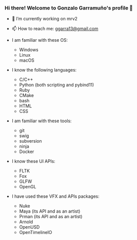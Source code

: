 ### Hi there!  Welcome to Gonzalo Garramuño's profile 👋

- 🔭 I’m currently working on mrv2
- 📫 How to reach me: ggarra13@gmail.com

- I am familiar with these OS:
   * Windows
   * Linux
   * macOS

- I know the following languages:
    * C/C++
    * Python (both scripting and pybind11)
    * Ruby
    * CMake
    * bash
    * HTML
    * CSS

- I am familiar with these tools:
     * git
     * swig
     * subversion
     * ninja
     * Docker

- I know these UI APIs:
     * FLTK
     * Fox
     * GLFW
     * OpenGL

- I have used these VFX and APIs packages:
   * Nuke
   * Maya (its API and as an artist)
   * Prman (its API and as an artist)
   * Arnold
   * OpenUSD
   * OpenTimelineIO

<!--
**ggarra13/ggarra13** is a ✨ _special_ ✨ repository because its `README.md` (this file) appears on your GitHub profile.

Here are some ideas to get you started:

- 🔭 I’m currently working on ...
- 🌱 I’m currently learning ...
- 👯 I’m looking to collaborate on ...
- 🤔 I’m looking for help with ...
- 💬 Ask me about ...
- 😄 Pronouns: ...
- ⚡ Fun fact: ...
-->
